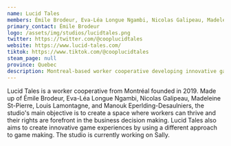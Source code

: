 ```yaml
---
name: Lucid Tales
members: Émile Brodeur, Eva-Léa Longue Ngambi, Nicolas Galipeau, Madeleine St-Pierre, Louis Lamontagne, Manouk Eperlding-Desaulniers
primary_contact: Émile Brodeur
logo: /assets/img/studios/lucidtales.png
twitter: https://twitter.com/@cooplucidtales
website: https://www.lucid-tales.com/
tiktok: https://www.tiktok.com/@cooplucidtales
steam_page: null
province: Quebec
description: Montreal-based worker cooperative developing innovative game experiences while prioritizing worker rights in business decision-making.
---
```


Lucid Tales is a worker cooperative from Montréal founded in 2019. Made up of Émile Brodeur, Eva-Léa Longue Ngambi, Nicolas Galipeau, Madeleine St-Pierre, Louis Lamontagne, and Manouk Eperlding-Desaulniers, the studio's main objective is to create a space where workers can thrive and their rights are forefront in the business decision making. Lucid Tales also aims to create innovative game experiences by using a different approach to game making. The studio is currently working on Sally.
